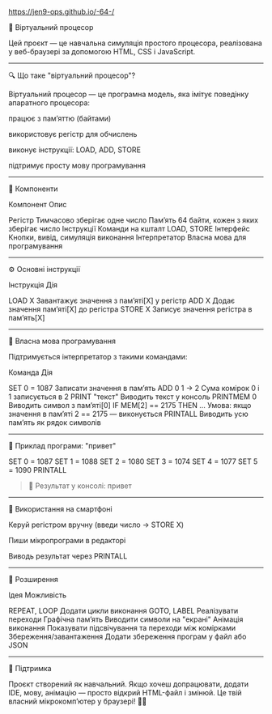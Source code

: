 https://jen9-ops.github.io/-64-/


🧠 Віртуальний процесор

Цей проєкт — це навчальна симуляція простого процесора, реалізована у веб-браузері за допомогою HTML, CSS і JavaScript.


---

🔍 Що таке "віртуальний процесор"?

Віртуальний процесор — це програмна модель, яка імітує поведінку апаратного процесора:

працює з памʼяттю (байтами)

використовує регістр для обчислень

виконує інструкції: LOAD, ADD, STORE

підтримує просту мову програмування



---

🧩 Компоненти

Компонент	Опис

Регістр	Тимчасово зберігає одне число
Памʼять	64 байти, кожен з яких зберігає число
Інструкції	Команди на кшталт LOAD, STORE
Інтерфейс	Кнопки, вивід, симуляція виконання
Інтерпретатор	Власна мова для програмування



---

⚙️ Основні інструкції

Інструкція	Дія

LOAD X	Завантажує значення з памʼяті[X] у регістр
ADD X	Додає значення памʼяті[X] до регістра
STORE X	Записує значення регістра в памʼять[X]



---

🧾 Власна мова програмування

Підтримується інтерпретатор з такими командами:

Команда	Дія

SET 0 = 1087	Записати значення в памʼять
ADD 0 1 -> 2	Сума комірок 0 і 1 записується в 2
PRINT "текст"	Виводить текст у консоль
PRINTMEM 0	Виводить символ з памʼяті[0]
IF MEM[2] == 2175 THEN ...	Умова: якщо значення в памʼяті 2 == 2175 — виконується
PRINTALL	Виводить усю памʼять як рядок символів



---

🧪 Приклад програми: "привет"

SET 0 = 1087
SET 1 = 1088
SET 2 = 1080
SET 3 = 1074
SET 4 = 1077
SET 5 = 1090
PRINTALL

> 🔁 Результат у консолі: привет




---

📱 Використання на смартфоні

Керуй регістром вручну (введи число → STORE X)

Пиши мікропрограми в редакторі

Виводь результат через PRINTALL



---

🧠 Розширення

Ідея	Можливість

REPEAT, LOOP	Додати цикли виконання
GOTO, LABEL	Реалізувати переходи
Графічна памʼять	Виводити символи на "екрані"
Анімація виконання	Показувати підсвічування та переходи між комірками
Збереження/завантаження	Додати збереження програм у файл або JSON



---

💬 Підтримка

Проєкт створений як навчальний. Якщо хочеш допрацювати, додати IDE, мову, анімацію — просто відкрий HTML-файл і змінюй. Це твій власний мікрокомпʼютер у браузері! 🧑‍💻


